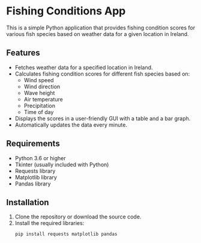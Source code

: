 # Fishing Conditions App

This is a simple Python application that provides fishing condition scores for various fish species based on weather data for a given location in Ireland.

## Features

* Fetches weather data for a specified location in Ireland.
* Calculates fishing condition scores for different fish species based on:
    * Wind speed
    * Wind direction
    * Wave height
    * Air temperature
    * Precipitation
    * Time of day
* Displays the scores in a user-friendly GUI with a table and a bar graph.
* Automatically updates the data every minute.

## Requirements

* Python 3.6 or higher
* Tkinter (usually included with Python)
* Requests library
* Matplotlib library
* Pandas library

## Installation

1. Clone the repository or download the source code.
2. Install the required libraries:
   ```bash
   pip install requests matplotlib pandas